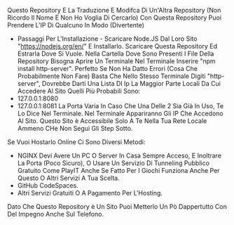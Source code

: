 Questo Repository E La Traduzione E Modifca Di Un'Altra Repository (Non Ricordo Il Nome E Non Ho Voglia Di Cercarlo)
Con Questa Repository Puoi Prendere L'IP Di Qualcuno In Modo (Divertente)

 - Passaggi Per L'Installazione - 
 Scaricare Node.JS Dal Loro Sito "https://nodejs.org/en/" E Installarlo.
 Scaricare Questa Repository Ed Estrarla Dove Si Vuole.
 Nella Cartella Dove Sono Presenti I File Della Repository Bisogna Aprire Un Terminale 
 Nel Terminale Inserire "npm install http-server".
 Perfetto Se Non Ha Datto Errori (Cosa Che Probabilmente Non Fare) Basta Che Nello Stesso Terminale Digiti "http-server",
 Dovrebbe Darti Una Lista DI Ip La Maggior Parte Locali Da Cui Accedere Al Sito
 Quelli Più Probabili Sono:
 - 127.0.0.1:8080
 - 127.0.0.1:8081
La Porta Varia In Caso Che Una Delle 2 Sia Già In Uso, Te Lo Dice Nel Terminale.
Nel Terminale Appariranno Gli IP Che Accedono Al Sito.
Questo Sito è Accessibile Solo A Te Nella Tua Rete Locale Ammeno CHe Non Segui Gli Step Sotto.

Se Vuoi Hostarlo Online Ci Sono Diversi Metodi:
 - NGINX Devi Avere Un PC O Server In Casa Sempre Acceso, E Inoltrare La Porta (Poco Sicuro), O Usare 
 Un Servizio Di Tunneling Pubblico Gratuito Come PlayIT Anche Se Fatto Per I Giochi Funziona Anche Per Questo O Altri Servizi A Tua Scelta.
 - GitHub CodeSpaces.
 - Altri Servizi Gratuiti O A Pagamento Per L'Hosting.

 Dato Che Questo Repository è Un Sito Puoi Metterlo Un Pò Dappertutto Con Del Impegno Anche Sul Telefono.

